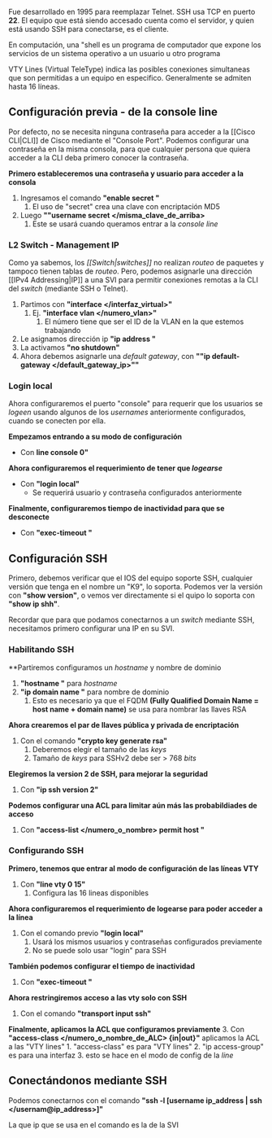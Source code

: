 
Fue desarrollado en 1995 para reemplazar Telnet.
SSH usa TCP en puerto **22**.
El equipo que está siendo accesado cuenta como el servidor, y quien está usando SSH para conectarse, es el cliente.
 <p>En computación, una "shell es un programa de computador que expone los servicios de un sistema operativo a un usuario u otro programa</p>
VTY Lines (Virtual TeleType) indica las posibles conexiones simultaneas que son permitidas a un equipo en especifico. Generalmente se admiten hasta 16 líneas.



## Configuración previa - de la console line

Por defecto, no se necesita ninguna contraseña para acceder a la [[Cisco CLI|CLI]] de Cisco mediante el "Console Port". Podemos configurar una contraseña en la misma consola, para que cualquier persona que quiera acceder a la CLI deba primero conocer la contraseña.

**Primero estableceremos una contraseña y usuario para acceder a la consola**
1. Ingresamos el comando **"enable secret </clave>"**
	1. El uso de "secret" crea una clave con encriptación MD5
2. Luego **""username </usuario> secret </misma_clave_de_arriba>**
	1. Este se usará cuando queramos entrar a la *console line*

### L2 Switch - Management IP

Como ya sabemos, los *[[Switch|switches]]* no realizan *routeo* de paquetes y tampoco tienen tablas de *routeo*.
Pero, podemos asignarle una dirección [[IPv4 Addressing|IP]] a una SVI para permitir conexiones remotas a la CLI del *switch* (mediante SSH o Telnet).

1. Partimos con **"interface </interfaz_virtual>"**
	1. Ej. **"interface vlan </numero_vlan>"**
		1. El número tiene que ser el ID de la VLAN en la que estemos trabajando
2. Le asignamos dirección ip **"ip address </ip> </netmask>"**
3. La activamos **"no shutdown"**
4. Ahora debemos asignarle una *default gateway*, con **""ip default-gateway </default_gateway_ip>""**

### Login local

Ahora configuraremos el puerto "console" para requerir que los usuarios se *logeen* usando algunos de los *usernames* anteriormente configurados, cuando se conecten por ella.

**Empezamos entrando a su modo de configuración**
- Con **line console 0"**

**Ahora configuraremos el requerimiento de tener que *logearse***
- Con **"login local"**
	- Se requerirá usuario y contraseña configurados anteriormente

**Finalmente, configuraremos tiempo de inactividad para que se desconecte**
- Con **"exec-timeout </algo> </algo>"**


## Configuración SSH

Primero, debemos verificar que el IOS del equipo soporte SSH, cualquier versión que tenga en el nombre un "K9", lo soporta.
Podemos ver la versión con **"show version"**, o vemos ver directamente si el quipo lo soporta con **"show ip shh"**.

Recordar que para que podamos conectarnos a un *switch* mediante SSH, necesitamos primero configurar una IP en su SVI.
### Habilitando SSH

**Partiremos configuramos un *hostname* y nombre de dominio
1. **"hostname </nombre>"** para *hostname*
2. **"ip domain name </nombre>"** para nombre de dominio
	1. Esto es necesario ya que el FQDM **(Fully Qualified Domain Name = host name + domain name)** se usa para nombrar las llaves RSA

**Ahora crearemos el par de llaves pública y privada de encriptación**
1. Con el comando **"crypto key generate rsa"**
	1. Deberemos elegir el tamaño de las *keys*
	2. Tamaño de *keys* para SSHv2 debe ser > 768 *bits*

**Elegiremos la version 2 de SSH, para mejorar la seguridad**
1. Con **"ip ssh version 2"**

**Podemos configurar una ACL para limitar aún más las probabildiades de acceso**
1. Con **"access-list </numero_o_nombre> permit host </ip>"**

### Configurando SSH

**Primero, tenemos que entrar al modo de configuración de las líneas VTY**
1. Con **"line vty 0 15"**
	1. Configura las 16 lineas disponibles

**Ahora configuraremos el requerimiento de logearse para poder acceder a la línea**
1. Con el comando previo **"login local"**
	1. Usará los mismos usuarios y contraseñas configurados previamente
	2. No se puede solo usar "login" para SSH

**También podemos configurar el tiempo de inactividad**
1. Con **"exec-timeout </minuto> </segundos>"**

**Ahora restringiremos acceso a las vty solo con SSH**
1. Con el comando **"transport input ssh"**

**Finalmente, aplicamos la ACL que configuramos previamente**
3. Con **"access-class </numero_o_nombre_de_ALC> {in|out}"** aplicamos la ACL a las "VTY lines"
	1. "access-class" es para "VTY lines"
	2. "ip access-group" es para una interfaz
	3. esto se hace en el modo de config de la *line*

## Conectándonos mediante SSH

Podemos conectarnos con el comando **"ssh -l [username ip_address | ssh </usernam@ip_address>]"**

La que ip que se usa en el comando es la de la SVI